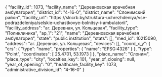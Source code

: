 {
    "facility_id": 1073,
    "facility_name": "Деревновская врачебная амбулатория",
    "district_id": "4-16-0",
    "district_name": "Слонимский район",
    "facility_url": "https:\/\/slncrb.by\/struktura-uchrezhdeniya\/vse-podrazdeleniya\/selskie-uchastkovye-bolnitsy-i-ambulatorii",
    "facility_address": "аг. Деревная, ул. Кольцевая",
    "facility_type": "Поликлиника",
    "ap_1": "21",
    "name": "Деревновская врачебная амбулатория",
    "state": "public institution",
    "stats": [],
    "med_id": 10215090,
    "address": "аг. Деревная, ул. Кольцевая",
    "devices": [],
    "coord_x_y": {
        "crs": {
            "type": "name",
            "properties": {
                "name": "EPSG:4326"
            }
        },
        "type": "Point",
        "coordinates": [
            25.4701,
            53.1973
        ]
    },
    "place_name": "Слоним",
    "place_type": "city",
    "localties_key": 101,
    "year_of_closing": null,
    "year_of_opening": "0",
    "healthcare_facility_key": 1073,
    "administrative_division_id": "4-16-0"
}
